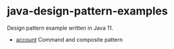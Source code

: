 # java-design-pattern-examples

Design pattern example written in Java 11.

* [account](account) Command and composite pattern
